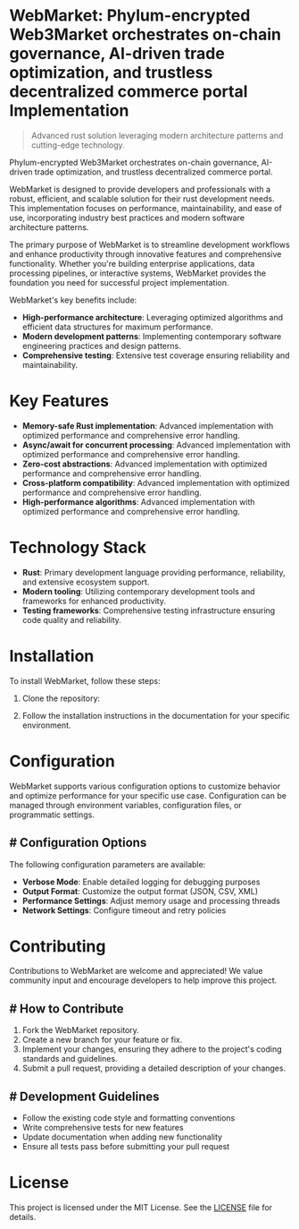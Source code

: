 <!-- fallback_WebMarket_20250803212558_18189 -->

# WebMarket: Phylum-encrypted Web3Market orchestrates on-chain governance, AI-driven trade optimization, and trustless decentralized commerce portal Implementation
> Advanced rust solution leveraging modern architecture patterns and cutting-edge technology.

Phylum-encrypted Web3Market orchestrates on-chain governance, AI-driven trade optimization, and trustless decentralized commerce portal.

WebMarket is designed to provide developers and professionals with a robust, efficient, and scalable solution for their rust development needs. This implementation focuses on performance, maintainability, and ease of use, incorporating industry best practices and modern software architecture patterns.

The primary purpose of WebMarket is to streamline development workflows and enhance productivity through innovative features and comprehensive functionality. Whether you're building enterprise applications, data processing pipelines, or interactive systems, WebMarket provides the foundation you need for successful project implementation.

WebMarket's key benefits include:

* **High-performance architecture**: Leveraging optimized algorithms and efficient data structures for maximum performance.
* **Modern development patterns**: Implementing contemporary software engineering practices and design patterns.
* **Comprehensive testing**: Extensive test coverage ensuring reliability and maintainability.

# Key Features

* **Memory-safe Rust implementation**: Advanced implementation with optimized performance and comprehensive error handling.
* **Async/await for concurrent processing**: Advanced implementation with optimized performance and comprehensive error handling.
* **Zero-cost abstractions**: Advanced implementation with optimized performance and comprehensive error handling.
* **Cross-platform compatibility**: Advanced implementation with optimized performance and comprehensive error handling.
* **High-performance algorithms**: Advanced implementation with optimized performance and comprehensive error handling.

# Technology Stack

* **Rust**: Primary development language providing performance, reliability, and extensive ecosystem support.
* **Modern tooling**: Utilizing contemporary development tools and frameworks for enhanced productivity.
* **Testing frameworks**: Comprehensive testing infrastructure ensuring code quality and reliability.

# Installation

To install WebMarket, follow these steps:

1. Clone the repository:


2. Follow the installation instructions in the documentation for your specific environment.

# Configuration

WebMarket supports various configuration options to customize behavior and optimize performance for your specific use case. Configuration can be managed through environment variables, configuration files, or programmatic settings.

## # Configuration Options

The following configuration parameters are available:

* **Verbose Mode**: Enable detailed logging for debugging purposes
* **Output Format**: Customize the output format (JSON, CSV, XML)
* **Performance Settings**: Adjust memory usage and processing threads
* **Network Settings**: Configure timeout and retry policies

# Contributing

Contributions to WebMarket are welcome and appreciated! We value community input and encourage developers to help improve this project.

## # How to Contribute

1. Fork the WebMarket repository.
2. Create a new branch for your feature or fix.
3. Implement your changes, ensuring they adhere to the project's coding standards and guidelines.
4. Submit a pull request, providing a detailed description of your changes.

## # Development Guidelines

* Follow the existing code style and formatting conventions
* Write comprehensive tests for new features
* Update documentation when adding new functionality
* Ensure all tests pass before submitting your pull request

# License

This project is licensed under the MIT License. See the [LICENSE](https://github.com/xgek/WebMarket/blob/main/LICENSE) file for details.
